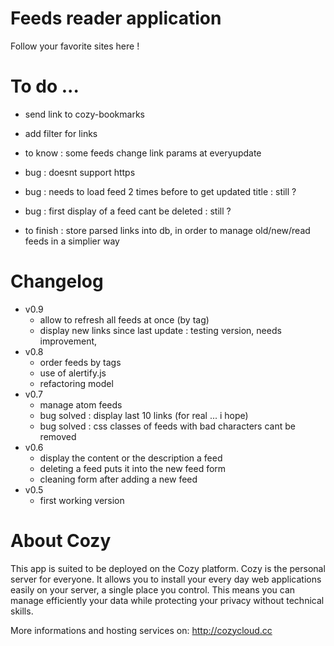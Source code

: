 # Feeds reader application

Follow your favorite sites here !

# To do ...

* send link to cozy-bookmarks
* add filter for links
* to know : some feeds change link params at everyupdate
* bug : doesnt support https
* bug : needs to load feed 2 times before to get updated title : still ?
* bug : first display of a feed cant be deleted : still ?

* to finish : store parsed links into db, 
              in order to manage old/new/read feeds in a simplier way


# Changelog

* v0.9
  * allow to refresh all feeds at once (by tag)
  * display new links since last update : testing version, needs improvement, 
* v0.8
  * order feeds by tags
  * use of alertify.js
  * refactoring model
* v0.7
  * manage atom feeds
  * bug solved : display last 10 links (for real ... i hope)
  * bug solved : css classes of feeds with bad characters cant be removed
* v0.6
  * display the content or the description a feed
  * deleting a feed puts it into the new feed form
  * cleaning form after adding a new feed
* v0.5
  * first working version


# About Cozy

This app is suited to be deployed on the Cozy platform. Cozy is the personal
server for everyone. It allows you to install your every day web applications 
easily on your server, a single place you control. This means you can manage 
efficiently your data while protecting your privacy without technical skills.

More informations and hosting services on:
http://cozycloud.cc
